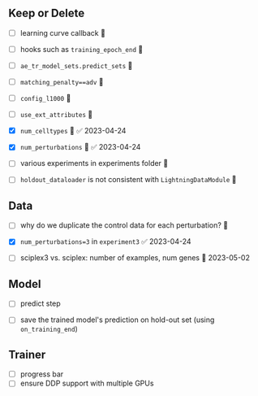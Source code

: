 
## Keep or Delete
- [ ] learning curve callback 🔽  
- [ ] hooks such as `training_epoch_end` 🔽 
- [ ] `ae_tr_model_sets.predict_sets` 🔽 
- [ ] `matching_penalty==adv`  🔽 
- [ ] `config_l1000` 🔽 
- [ ] `use_ext_attributes` 🔽 
- [x] `num_celltypes`  🔽 ✅ 2023-04-24
- [x] `num_perturbations` 🔽   ✅ 2023-04-24
- [ ] various experiments in experiments folder 🔽 
- [ ] `holdout_dataloader` is not consistent with `LightningDataModule` 🔽 



## Data
- [ ] why do we duplicate the control data for each perturbation? 🔽 
- [x] `num_perturbations=3` in `experiment3`  ✅ 2023-04-24
- [ ] sciplex3 vs. sciplex: number of examples, num genes 📅 2023-05-02 


## Model
- [ ] predict step
- [ ] save the trained model's prediction on hold-out set (using `on_training_end`)


## Trainer
- [ ] progress bar
- [ ] ensure  DDP support with multiple GPUs
